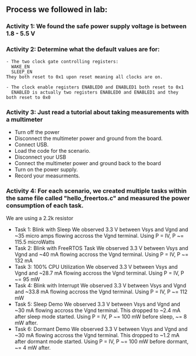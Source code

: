 ## Process we followed in lab:
### Activity 1: We found the safe power supply voltage is between 1.8 - 5.5 V

### Activity 2: Determine what the default values are for:
    - The two clock gate controlling registers:
      WAKE_EN
      SLEEP_EN
    They both reset to 0x1 upon reset meaning all clocks are on.
    
    - The clock enable registers ENABLED0 and ENABLED1 both reset to 0x1
      ENABLED is actually two registers ENABLED0 and ENABLED1 and they both reset to 0x0
     
### Activity 3: Just read a tutorial about taking measurements with a multimeter
  - Turn off the power
  - Disconnect the multimeter power and ground from the board.
  - Connect USB.
  - Load the code for the scenario.
  - Disconnect your USB
  - Connect the multimeter power and ground back to the board
  - Turn on the power supply.
  - Record your measurments.

### Activity 4: For each scenario, we created multiple tasks within the same file called "hello_freertos.c" and measured the power consumption of each task.
We are using a 2.2k resistor
 - Task 1: Blink with Sleep
    We observed 3.3 V between Vsys and Vgnd and ~35 micro amps flowing accross the Vgnd terminal.
    Using P = IV, P ~= 115.5 microWatts
 - Task 2: Blink with FreeRTOS Task
    We observed 3.3 V between Vsys and Vgnd and ~40 mA flowing accross the Vgnd terminal.
    Using P = IV, P ~= 132 mA
 - Task 3: 100% CPU Utilization
    We observed 3.3 V between Vsys and Vgnd and ~28.7 mA flowing accross the Vgnd terminal.
    Using P = IV, P ~= 95 mW
 - Task 4: Blink with Interrupt
    We observed 3.3 V between Vsys and Vgnd and ~33.8 mA flowing accross the Vgnd terminal.
    Using P = IV, P ~= 112 mW
 - Task 5: Sleep Demo
    We observed 3.3 V between Vsys and Vgnd and ~30 mA flowing accross the Vgnd terminal.
    This dropped to ~2.4 mA after sleep mode started.
    Using P = IV, P ~= 100 mW before sleep, ~= 8 mW after.
 - Task 6: Dormant Demo
    We observed 3.3 V between Vsys and Vgnd and ~30 mA flowing accross the Vgnd terminal.
    This dropped to ~1.2 mA after dormant mode started.
    Using P = IV, P ~= 100 mW before dormant, ~= 4 mW after.